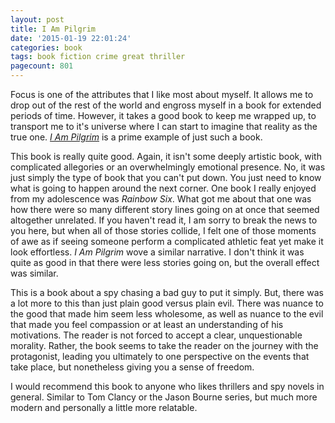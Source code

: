 ```yaml
---
layout: post
title: I Am Pilgrim
date: '2015-01-19 22:01:24'
categories: book
tags: book fiction crime great thriller
pagecount: 801
---
```


Focus is one of the attributes that I like most about myself.
It allows me to drop out of the rest of the world and engross
myself in a book for extended periods of time. However, it takes
a good book to keep me wrapped up, to transport me to it's universe
where I can start to imagine that reality as the true one.
[*I Am Pilgrim*][pilgrim-amazon] is a prime example of just such
a book.

This book is really quite good. Again, it isn't some deeply
artistic book, with complicated allegories or an overwhelmingly
emotional presence. No, it was just simply the type of book
that you can't put down. You just need to know what is going
to happen around the next corner. One book I really enjoyed
from my adolescence was *Rainbow Six*. What got me about that
one was how there were so many different story lines going on
at once that seemed altogether unrelated. If you haven't read
it, I am sorry to break the news to you here, but when all
of those stories collide, I felt one of those moments of awe
as if seeing someone perform a complicated athletic feat yet
make it look effortless. *I Am Pilgrim* wove a similar
narrative. I don't think it was quite as good in that there were
less stories going on, but the overall effect was similar.

This is a book about a spy chasing a bad guy to put it simply.
But, there was a lot more to this than just plain good versus
plain evil. There was nuance to the good that made him seem
less wholesome, as well as nuance to the evil that made you
feel compassion or at least an understanding of his motivations.
The reader is not forced to accept a clear, unquestionable
morality. Rather, the book seems to take the reader on the
journey with the protagonist, leading you ultimately to one
perspective on the events that take place, but nonetheless
giving you a sense of freedom.

I would recommend this book to anyone who likes thrillers
and spy novels in general. Similar to Tom Clancy or
the Jason Bourne series, but much more modern and personally
a little more relatable.


[pilgrim-amazon]:   https://smile.amazon.com/dp/B00DPM90C4
